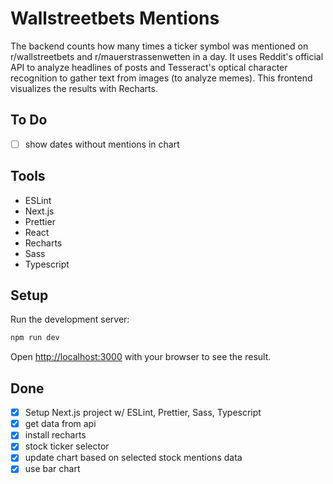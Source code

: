 # Wallstreetbets Mentions
The backend counts how many times a ticker symbol was mentioned on r/wallstreetbets and r/mauerstrassenwetten in a day. It uses Reddit's official API to analyze headlines of posts and Tesseract's optical character recognition to gather text from images (to analyze memes). This frontend visualizes the results with Recharts.

## To Do
- [ ] show dates without mentions in chart

## Tools
- ESLint
- Next.js
- Prettier
- React
- Recharts
- Sass
- Typescript

## Setup

Run the development server:

```bash
npm run dev
```

Open [http://localhost:3000](http://localhost:3000) with your browser to see the result.

## Done
- [x] Setup Next.js project w/ ESLint, Prettier, Sass, Typescript
- [x] get data from api
- [x] install recharts
- [x] stock ticker selector
- [x] update chart based on selected stock mentions data
- [x] use bar chart
